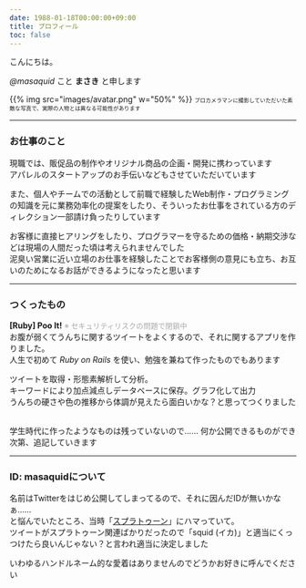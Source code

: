 ```yaml
---
date: 1988-01-18T00:00:00+09:00
title: プロフィール
toc: false
---
```


こんにちは。

_@masaquid_ こと __まさき__ と申します  

{{% img src="images/avatar.png" w="50%" %}}
<span style="font-size: 0.6rem">プロカメラマンに撮影していただいた素敵な写真で、実際の人物とは異なる可能性があります</span>

* * *
### お仕事のこと
現職では、販促品の制作やオリジナル商品の企画・開発に携わっています  
アパレルのスタートアップのお手伝いなどもさせていただいています

また、個人やチームでの活動として前職で経験したWeb制作・プログラミングの知識を元に業務効率化の提案をしたり、そういったお仕事をされている方のディレクション一部請け負ったりしています

お客様に直接ヒアリングをしたり、プログラマーを守るための価格・納期交渉などは現場の人間だった頃は考えられませんでした  
泥臭い営業に近い立場のお仕事を経験したことでお客様側の意見にも立ち、お互いのためになるお話ができるようになったと思います

* * *
### つくったもの
__[Ruby] Poo It!__ <span style="font-size: 0.8rem; color: #aaa;">※ セキュリティリスクの問題で閉鎖中</span>  
お腹が弱くてうんちに関するツイートをよくするので、それに関するアプリを作りました。  
人生で初めて _Ruby on Rails_ を使い、勉強を兼ねて作ったものでもあります  

ツイートを取得・形態素解析して分析。  
キーワードにより加点減点しデータベースに保存。グラフ化して出力  
うんちの硬さや色の推移から体調が見えたら面白いかな？と思ってつくりました

<br>
学生時代に作ったようなものは残っていないので……  
何か公開できるものができ次第、追記していきます

* * *
### ID: masaquidについて

名前はTwitterをはじめ公開してしまってるので、それに因んだIDが無いかなぁ……  
と悩んでいたところ、当時「[スプラトゥーン](https://www.nintendo.co.jp/wiiu/agmj/index.html)」にハマっていて。  
ツイートがスプラトゥーン関連ばかりだったので「squid (イカ)」と適当にくっつけたら良いんじゃない？と言われ適当に決定しました

いわゆるハンドルネーム的な愛着はありませんのでどうかお好きに呼んでください